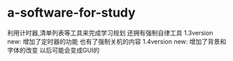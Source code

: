 # a-software-for-study
利用计时器,清单列表等工具来完成学习规划 还拥有强制自律工具
1.3version new:
增加了定时器的功能
也有了强制关机的内容
1.4version new:
增加了背景和字体的改变
以后可能会变成GUI的
